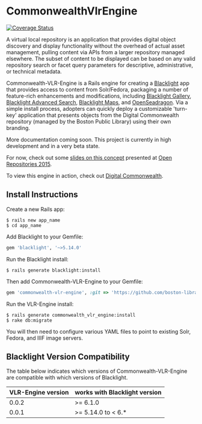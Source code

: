 # CommonwealthVlrEngine

[![Coverage Status](https://coveralls.io/repos/boston-library/commonwealth-vlr-engine/badge.svg?branch=master&service=github)](https://coveralls.io/github/boston-library/commonwealth-vlr-engine?branch=master)

A virtual local repository is an application that provides digital object discovery and display functionality without the overhead of actual asset management, pulling content via APIs from a larger repository managed elsewhere. The subset of content to be displayed can be based on any valid repository search or facet query parameters for descriptive, administrative, or technical metadata.

Commonwealth-VLR-Engine is a Rails engine for creating a [Blacklight](https://github.com/projectblacklight/blacklight) app that provides access to content from Solr/Fedora, packaging a number of feature-rich enhancements and modifications, including [Blacklight Gallery](https://github.com/projectblacklight/blacklight-gallery), [Blacklight Advanced Search](https://github.com/projectblacklight/blacklight_advanced_search), [Blacklight Maps](https://github.com/projectblacklight/blacklight-maps), and [OpenSeadragon](https://github.com/IIIF/openseadragon-rails). Via a simple install process, adopters can quickly deploy a customizable 'turn-key' application that presents objects from the Digital Commonwealth repository (managed by the Boston Public Library) using their own branding.

More documentation coming soon. This project is currently in high development and in a very beta state.

For now, check out some [slides on this concept](https://goo.gl/GysxNK) presented at [Open Repositories 2015](https://www.conftool.com/or2015/index.php?page=browseSessions&form_session=49).

To view this engine in action, check out [Digital Commonwealth](https://digitalcommonwealth.org).

## Install Instructions
Create a new Rails app:
```
$ rails new app_name
$ cd app_name
```
Add Blacklight to your Gemfile:
```ruby
gem 'blacklight', '~>5.14.0'
```
Run the Blacklight install:
```
$ rails generate blacklight:install
```
Then add Commonwealth-VLR-Engine to your Gemfile:
```ruby
gem 'commonwealth-vlr-engine', :git => 'https://github.com/boston-library/commonwealth-vlr-engine'
```
Run the VLR-Engine install:
```
$ rails generate commonwealth_vlr_engine:install
$ rake db:migrate
```
You will then need to configure various YAML files to point to existing Solr, Fedora, and IIIF image servers.

## Blacklight Version Compatibility
The table below indicates which versions of Commonwealth-VLR-Engine are compatible with which versions of Blacklight.

VLR-Engine version | works with Blacklight version
----------------------- | ---------------------
0.0.2 | >= 6.1.0
0.0.1 | >= 5.14.0 to < 6.*  